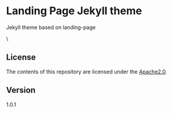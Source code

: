 # Landing Page Jekyll theme

Jekyll theme based on landing-page 

\
## License
The contents of this repository are licensed under the [Apache2.0](http://www.apache.org/licenses/LICENSE-2.0.html).

## Version
1.0.1
